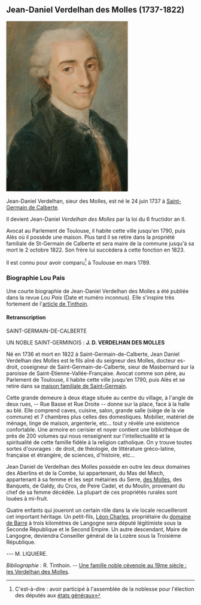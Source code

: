 ## Jean-Daniel Verdelhan des Molles (1737-1822)

![Portrait de Jean-Daniel Verdelhan des Molles](/media/individus/jean-daniel.png)

Jean-Daniel Verdelhan, sieur des Molles, est né le 24 juin 1737 à [Saint-Germain de Calberte](liste_des_proprietes_notables).

Il devient Jean-Daniel *Verdelhan des Molles* par la loi du 6 fructidor an II.

Avocat au Parlement de Toulouse, il habite cette ville jusqu'en 1790, puis Alès où il possède une maison. Plus tard il se retire dans la propriété familiale de St-Germain de Calberte et sera maire de la commune jusqu'à sa mort le 2 octobre 1822. Son frère lui succèdera à cette fonction en 1823.

Il est connu pour avoir comparu[^comparaitre] à Toulouse en mars 1789.

### Biographie Lou Pais

Une courte biographie de Jean-Daniel Verdelhan des Molles a été publiée dans la revue *Lou Pais* (Date et numéro inconnus). Elle s'inspire très fortement de l'[article de Tinthoin](une_famille_noble_cevenole_au_xixme_siecle_les_verdelhan_des_molles_tinthoin).

#### Retranscription

SAINT-GERMAIN-DE-CALBERTE

UN NOBLE SAINT-GERMINOIS : **J. D. VERDELHAN DES MOLLES**

Né en 1736 et mort en 1822 à Saint-Germain-de-Calberte, Jean Daniel Verdelhan des Molles est le fils aîné du seigneur des Molles, docteur es-droit, coseigneur de Saint-Germain-de-Calberte, sieur de Masbernard sur la paroisse de Saint-Etienne-Vallée-Française. Avocat comme son père, au Parlement de Toulouse, il habite cette ville jusqu'en 1790, puis Alès et se retire dans sa [maison familiale de Saint-Germain](liste_des_proprietes_notables#Maison_de_l'abbé_du_Chayla).

Cette grande demeure à deux étage située au centre du village, à l'angle de deux rues, -- Rue Basse et Rue Droite -- donne sur la place, face à la halle au blé. Elle comprend caves, cuisine, salon, grande salle (siège de la vie commune) et 7 chambres plus celles des domestiques. Mobilier, matériel de ménage, linge de maison, argenterie, etc... tout y révèle une existence confortable. Une armoire en cerisier et noyer contient une bibliothèque de près de 200 volumes qui nous renseignent sur l'intellectualité et la spiritualité de cette famille fidèle à la religion catholique. On y trouve toutes sortes d'ouvrages : de droit, de théologie, de littérature gréco-latine, française et étrangère, de sciences, d'histoire, etc...

Jean Daniel de Verdelhan des Molles possède en outre les deux domaines des Aberlins et de la Combe, lui appartenant, du Mas del Miech, appartenant à sa femme et les sept métairies du Serre, [des Molles](liste_des_proprietes_notables#Ferme_des_Molles), des Banquets, de Galdy, du Cros, de Peire Cadel, et du Moulin, provenant du chef de sa femme décédée. La plupart de ces propriétés rurales sont louées à mi-fruit.

Quatre enfants qui joueront un certain rôle dans la vie locale recueilleront cet important héritage. Un petit-fils, [Léon Charles](charles-leon_verdelhan_des_molles_1805-1868), propriétaire du [domaine de Barre](liste_des_proprietes_notables#Château_de_Barres) à trois kilomètres de Langogne sera député légitimiste sous la Seconde République et le Second Empire. Un autre descendant, Maire de Langogne, deviendra Conseiller général de la Lozère sous la Troisième République.

 --- M. LIQUIERE.

*Bibliographie :* R. Tinthoin. -- [Une famille noble cévenole au 19me siècle : les Verdelhan des Molles](une_famille_noble_cevenole_au_xixme_siecle_les_verdelhan_des_molles_tinthoin).


[^comparaitre]: C'est-à-dire : avoir participé à l'assemblée de la noblesse pour l'élection des députés aux [états généraux](https://fr.wikipedia.org/wiki/%C3%89tats_g%C3%A9n%C3%A9raux_(France))